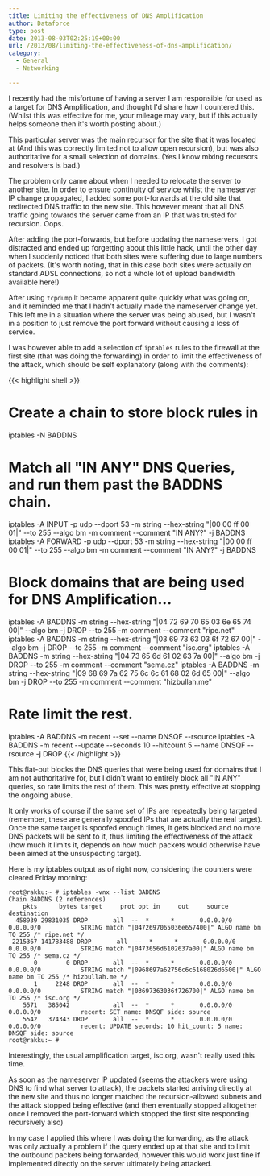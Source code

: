 ```yaml
---
title: Limiting the effectiveness of DNS Amplification
author: Dataforce
type: post
date: 2013-08-03T02:25:19+00:00
url: /2013/08/limiting-the-effectiveness-of-dns-amplification/
category:
  - General
  - Networking

---
```

I recently had the misfortune of having a server I am responsible for used as a target for DNS Amplification, and thought I'd share how I countered this. (Whilst this was effective for me, your mileage may vary, but if this actually helps someone then it's worth posting about.)

This particular server was the main recursor for the site that it was located at (And this was correctly limited not to allow open recursion), but was also authoritative for a small selection of domains. (Yes I know mixing recursors and resolvers is bad.)

The problem only came about when I needed to relocate the server to another site. In order to ensure continuity of service whilst the nameserver IP change propagated, I added some port-forwards at the old site that redirected DNS traffic to the new site. This however meant that all DNS traffic going towards the server came from an IP that was trusted for recursion. Oops.

<!--more-->

After adding the port-forwards, but before updating the nameservers, I got distracted and ended up forgetting about this little hack, until the other day when I suddenly noticed that both sites were suffering due to large numbers of packets. (It's worth noting, that in this case both sites were actually on standard ADSL connections, so not a whole lot of upload bandwidth available here!)

After using `tcpdump` it became apparent quite quickly what was going on, and it reminded me that I hadn't actually made the nameserver change yet. This left me in a situation where the server was being abused, but I wasn't in a position to just remove the port forward without causing a loss of service.

I was however able to add a selection of `iptables` rules to the firewall at the first site (that was doing the forwarding) in order to limit the effectiveness of the attack, which should be self explanatory (along with the comments):

{{< highlight shell >}}
# Create a chain to store block rules in
iptables -N BADDNS

# Match all "IN ANY" DNS Queries, and run them past the BADDNS chain.
iptables -A INPUT -p udp --dport 53 -m string --hex-string "|00 00 ff 00 01|" --to 255 --algo bm -m comment --comment "IN ANY?" -j BADDNS
iptables -A FORWARD -p udp --dport 53 -m string --hex-string "|00 00 ff 00 01|" --to 255 --algo bm -m comment --comment "IN ANY?" -j BADDNS

# Block domains that are being used for DNS Amplification...
iptables -A BADDNS -m string --hex-string "|04 72 69 70 65 03 6e 65 74 00|" --algo bm -j DROP --to 255 -m comment --comment "ripe.net"
iptables -A BADDNS -m string --hex-string "|03 69 73 63 03 6f 72 67 00|" --algo bm -j DROP --to 255 -m comment --comment "isc.org"
iptables -A BADDNS -m string --hex-string "|04 73 65 6d 61 02 63 7a 00|" --algo bm -j DROP --to 255 -m comment --comment "sema.cz"
iptables -A BADDNS -m string --hex-string "|09 68 69 7a 62 75 6c 6c 61 68 02 6d 65 00|" --algo bm -j DROP --to 255 -m comment --comment "hizbullah.me"

# Rate limit the rest.
iptables -A BADDNS -m recent --set --name DNSQF --rsource
iptables -A BADDNS -m recent --update --seconds 10 --hitcount 5 --name DNSQF --rsource -j DROP
{{< /highlight >}}

This flat-out blocks the DNS queries that were being used for domains that I am not authoritative for, but I didn't want to entirely block all "IN ANY" queries, so rate limits the rest of them. This was pretty effective at stopping the ongoing abuse.

It only works of course if the same set of IPs are repeatedly being targeted (remember, these are generally spoofed IPs that are actually the real target). Once the same target is spoofed enough times, it gets blocked and no more DNS packets will be sent to it, thus limiting the effectiveness of the attack (how much it limits it, depends on how much packets would otherwise have been aimed at the unsuspecting target).

Here is my iptables output as of right now, considering the counters were cleared Friday morning:

```shell
root@rakku:~ # iptables -vnx --list BADDNS
Chain BADDNS (2 references)
    pkts      bytes target     prot opt in     out     source               destination
  458939 29831035 DROP       all  --  *      *       0.0.0.0/0            0.0.0.0/0           STRING match "|0472697065036e657400|" ALGO name bm TO 255 /* ripe.net */
 2215367 141783488 DROP       all  --  *      *       0.0.0.0/0            0.0.0.0/0           STRING match "|0473656d6102637a00|" ALGO name bm TO 255 /* sema.cz */
       0        0 DROP       all  --  *      *       0.0.0.0/0            0.0.0.0/0           STRING match "|0968697a62756c6c6168026d6500|" ALGO name bm TO 255 /* hizbullah.me */
       1     2248 DROP       all  --  *      *       0.0.0.0/0            0.0.0.0/0           STRING match "|03697363036f726700|" ALGO name bm TO 255 /* isc.org */
    5571   385042            all  --  *      *       0.0.0.0/0            0.0.0.0/0           recent: SET name: DNSQF side: source
    5542   374343 DROP       all  --  *      *       0.0.0.0/0            0.0.0.0/0           recent: UPDATE seconds: 10 hit_count: 5 name: DNSQF side: source
root@rakku:~ #
```

Interestingly, the usual amplification target, isc.org, wasn't really used this time.

As soon as the nameserver IP updated (seems the attackers were using DNS to find what server to attack), the packets started arriving directly at the new site and thus no longer matched the recursion-allowed subnets and the attack stopped being effective (and then eventually stopped altogether once I removed the port-forward which stopped the first site responding recursively also)

In my case I applied this where I was doing the forwarding, as the attack was only actually a problem if the query ended up at that site and to limit the outbound packets being forwarded, however this would work just fine if implemented directly on the server ultimately being attacked.
